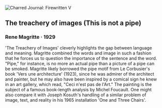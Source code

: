 <div class="artwork-of-the-day">
  <div class="container">
    <div class="img-wrapper">
      <img
        src="https://uploads8.wikiart.org/images/rene-magritte/the-treachery-of-images-this-is-not-a-pipe-1948(2).jpg!Large.jpg"
        alt="Charred Journal: Firewritten V" />
    </div>
    <div class="artwork-detail">
      <div class="artwork-origin"> 
        <h2 class="artwork-name">The treachery of images (This is not a pipe)</h2>
        <h3 class="artist">
          Rene Magritte
                    ·  1929
        </h3>
      </div>
      <p class="description">
        <span class="artwork-description-text ng-binding" ng-bind-html="viewModel.ArtworkOfTheDay.Description | unsafe">'The Treachery of Images' cleverly highlights the gap between language and meaning. Magritte combined the words and image in such a fashion that he forces us to question the importance of the sentence and the word. "Pipe," for instance, is no more an actual pipe than a picture of a pipe can be smoked. Magritte likely borrowed the pipe motif from Le Corbusier's book 'Vers une architecture' (1923), since he was admirer of the architect and painter, but he may also have been inspired by a comical sign he knew in an art gallery, which read, "Ceci n'est pas de l'Art." The painting is the subject of a famous book-length analysis by Michel Foucault. One might also compare it with Joseph Kosuth's handling of a similar problem of image, text, and reality in his 1965 installation 'One and Three Chairs'.</span>
                        <div class="text-shadow-container" ng-show="showShadow" style=""></div>
      </p>
    </div>
  </div>

</div>
